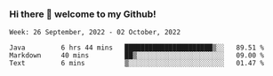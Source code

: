 ### Hi there 👋 welcome to my Github! 

<!--START_SECTION:waka-->
```text
Week: 26 September, 2022 - 02 October, 2022

Java         6 hrs 44 mins   ██████████████████████▒░░   89.51 % 
Markdown     40 mins         ██▒░░░░░░░░░░░░░░░░░░░░░░   09.00 % 
Text         6 mins          ▒░░░░░░░░░░░░░░░░░░░░░░░░   01.47 % 
```
<!--END_SECTION:waka-->
